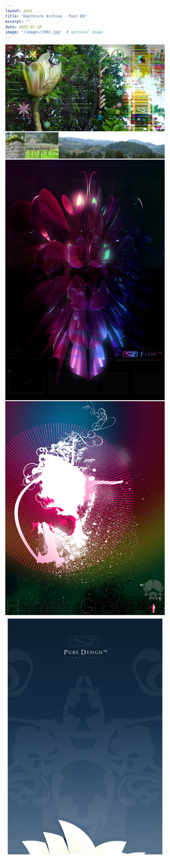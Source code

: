 ```yaml
---
layout: post
title: "Depthcore Archive - Post 89"
excerpt: ""
date: 2025-07-10
image: "/images/1901.jpg"  # optional image
---
```


<img src="/images/1901.jpg">
<img src="/images/1902.jpg" alt="1902.jpg"/>
<img src="/images/1906.jpg" alt="1906.jpg"/>
<img src="/images/1907.jpg" alt="1907.jpg"/>
<img src="/images/1908.jpg" alt="1908.jpg"/>
